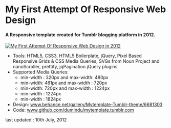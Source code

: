 # My First Attempt Of Responsive Web Design
#### A Responsive template created for Tumblr blogging platform in 2012.

[![My First Attempt Of Responsive Web Design in 2012](http://i.imgur.com/uXV1LNz.png)](https://www.youtube.com/watch?v=7S-qYcllvxo "My First Attempt Of Responsive Web Design in 2012") 


 * Tools: HTML5, CSS3, HTML5 Boilerplate, jQuery, Pixel Based Responsive Grids & CSS Media Queries, SVGs from Noun Project and  nanoScroller, prettify, jqPagination jQuery plugins
 * Supported Media Queries: 
    * min-width : 320px and max-width: 480px
    * min-width: 481px and max-width : 720px
    * min-width: 720px and max-width : 1224px
    * min-width : 1224px
    * min-width : 1824px
 * Design: www.behance.net/gallery/Mytemplate-Tumblr-theme/6681303 
 * Code: www.github.com/dumindu/mytemplate.tumblr.com


last updated : 10th July, 2012
